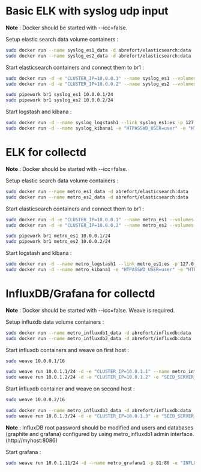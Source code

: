 # Basic ELK with syslog udp input

**Note** : Docker should be started with --icc=false.

Setup elastic search data volume containers :

```bash
sudo docker run --name syslog_es1_data -d abrefort/elasticsearch:data
sudo docker run --name syslog_es2_data -d abrefort/elasticsearch:data
```

Start elasticsearch containers and connect them to br1 :

```bash
sudo docker run -d -e "CLUSTER_IP=10.0.0.1" --name syslog_es1 --volumes-from syslog_es1_data  abrefort/elasticsearch:cluster
sudo docker run -d -e "CLUSTER_IP=10.0.0.2" --name syslog_es2 --volumes-from syslog_es2_data  abrefort/elasticsearch:cluster

sudo pipework br1 syslog_es1 10.0.0.1/24
sudo pipework br1 syslog_es2 10.0.0.2/24
```

Start logstash and kibana :

```bash
sudo docker run -d --name syslog_logstash1 --link syslog_es1:es -p 127.0.0.1:10514:10514/udp abrefort/logstash:syslog
sudo docker run -d --name syslog_kibana1 -e "HTPASSWD_USER=user" -e "HTPASSWD_PASSWORD=password" --link syslog_es2:es -p 81:80 abrefort/nginx:kibana
```

# ELK for collectd

**Note** : Docker should be started with --icc=false.

Setup elastic search data volume containers :

```bash
sudo docker run --name metro_es1_data -d abrefort/elasticsearch:data
sudo docker run --name metro_es2_data -d abrefort/elasticsearch:data
```

Start elasticsearch containers and connect them to br1 :

```bash
sudo docker run -d -e "CLUSTER_IP=10.0.0.1" --name metro_es1 --volumes-from metro_es1_data  abrefort/elasticsearch:cluster
sudo docker run -d -e "CLUSTER_IP=10.0.0.2" --name metro_es2 --volumes-from metro_es2_data  abrefort/elasticsearch:cluster

sudo pipework br1 metro_es1 10.0.0.1/24
sudo pipework br1 metro_es2 10.0.0.2/24
```

Start logstash and kibana :

```bash
sudo docker run -d --name metro_logstash1 --link metro_es1:es -p 127.0.0.1:25826:25826/udp abrefort/logstash:collectd
sudo docker run -d --name metro_kibana1 -e "HTPASSWD_USER=user" -e "HTPASSWD_PASSWORD=password" --link metro_es2:es -p 81:80 abrefort/nginx:kibana
```

# InfluxDB/Grafana for collectd

**Note** : Docker should be started with --icc=false. Weave is required.

Setup influxdb data volume containers :

```bash
sudo docker run --name metro_influxdb1_data -d abrefort/influxdb:data
sudo docker run --name metro_influxdb2_data -d abrefort/influxdb:data
```

Start influxdb containers and weave on first host :

```bash
sudo weave 10.0.0.1/16

sudo weave run 10.0.1.1/24 -d -e "CLUSTER_IP=10.0.1.1" --name metro_influxdb1 --volumes-from metro_influxdb1_data -p 8083:8083 -p 8086:8086 -p 127.0.0.1:2003:2003 abrefort/influxdb:graphite_cluster
sudo weave run 10.0.1.2/24 -d -e "CLUSTER_IP=10.0.1.2" -e "SEED_SERVER_DOCKER=10.0.1.1:8090" --name metro_influxdb2 --volumes-from metro_influxdb2_data abrefort/influxdb:graphite_cluster
```

Start influxdb container and weave on second host :

```bash
sudo weave 10.0.0.2/16

sudo docker run --name metro_influxdb3_data -d abrefort/influxdb:data
sudo weave run 10.0.1.3/24 -d -e "CLUSTER_IP=10.0.1.3" -e "SEED_SERVER_DOCKER=10.0.1.1:8090" --name metro_influxdb3 --volumes-from metro_influxdb2_data abrefort/influxdb:graphite_cluster
```

**Note** : InfluxDB root password should be modified and users and databases (graphite and grafana) configured by using metro_influxdb1 admin interface. (http://myhost:8086)

Start grafana :

```bash
sudo weave run 10.0.1.11/24 -d --name metro_grafana1 -p 81:80 -e "INFLUXDB_IP=10.0.1.1" -e "GRAPHITE_DB_USER=user" -e "GRAFANA_DB_USER=user" -e "GRAPHITE_DB_PASSWORD=password" -e "GRAFANA_DB_PASSWORD=password" -e "HTPASSWD_USER=user" -e "HTPASSWD_PASSWORD=password" abrefort/nginx:grafana
```
